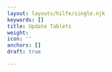 ```yaml
---
layout: layouts/hilfe/single.njk
keywords: []
title: Update Tablets
weight: 
icon: ''
anchors: []
draft: true

---
```

